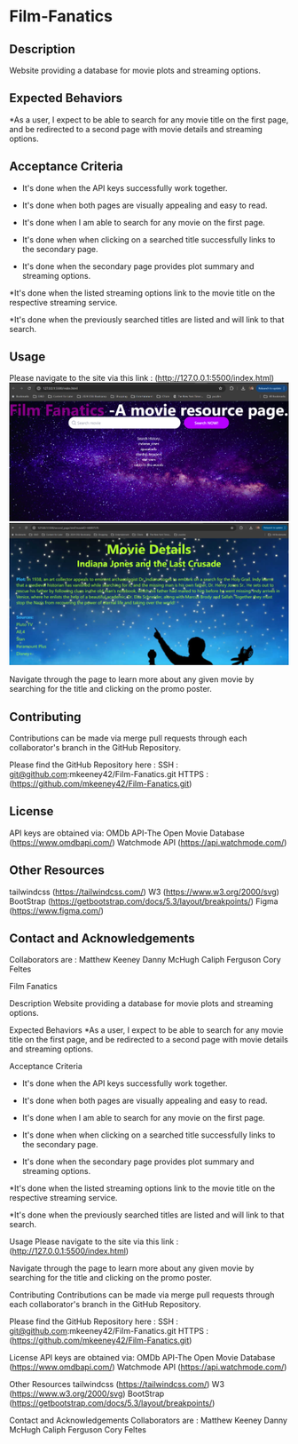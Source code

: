 # Film-Fanatics


## Description
Website providing a database for movie plots and streaming options.

## Expected Behaviors
*As a user, I expect to be able to search for any movie title on the first page, and be redirected to a second page with movie details and streaming options.

## Acceptance Criteria

* It's done when the API keys successfully work together.

* It's done when both pages are visually appealing and easy to read.

* It's done when I am able to search for any movie on the first page.

* It's done when when clicking on a searched title successfully links to the secondary page.

* It's done when the secondary page provides plot summary and streaming options.

*It's done when the listed streaming options link to the movie title on the respective streaming service.

*It's done when the previously searched titles are listed and will link to that search.


## Usage
Please navigate to the site via this link : (http://127.0.0.1:5500/index.html)
![See First Page Screenshot](First_Page_Screenshot.png)
![See Second Page Screenshot](Second_Page_Screenshot.png)

Navigate through the page to learn more about any given movie by searching for the title and clicking on the promo poster.


## Contributing
Contributions can be made via merge pull requests through each collaborator's branch in the GitHub Repository.

Please find the GitHub Repository here :
SSH : git@github.com:mkeeney42/Film-Fanatics.git
HTTPS : (https://github.com/mkeeney42/Film-Fanatics.git)

## License
API keys are obtained via:
OMDb API-The Open Movie Database (https://www.omdbapi.com/)
Watchmode API (https://api.watchmode.com/)

## Other Resources

tailwindcss (https://tailwindcss.com/)
W3 (https://www.w3.org/2000/svg)
BootStrap (https://getbootstrap.com/docs/5.3/layout/breakpoints/)
Figma (https://www.figma.com/)


## Contact and Acknowledgements
Collaborators are :
Matthew Keeney
Danny McHugh
Caliph Ferguson
Cory Feltes


Film Fanatics

Description
Website providing a database for movie plots and streaming options.

Expected Behaviors
*As a user, I expect to be able to search for any movie title on the first page, and be redirected to a second page with movie details and streaming options.

Acceptance Criteria
* It's done when the API keys successfully work together.

* It's done when both pages are visually appealing and easy to read.

* It's done when I am able to search for any movie on the first page.

* It's done when when clicking on a searched title successfully links to the secondary page.

* It's done when the secondary page provides plot summary and streaming options.

*It's done when the listed streaming options link to the movie title on the respective streaming service.

*It's done when the previously searched titles are listed and will link to that search.

Usage
Please navigate to the site via this link : (http://127.0.0.1:5500/index.html)

Navigate through the page to learn more about any given movie by searching for the title and clicking on the promo poster.


Contributing
Contributions can be made via merge pull requests through each collaborator's branch in the GitHub Repository.

Please find the GitHub Repository here :
SSH : git@github.com:mkeeney42/Film-Fanatics.git
HTTPS : (https://github.com/mkeeney42/Film-Fanatics.git)


License
API keys are obtained via:
OMDb API-The Open Movie Database (https://www.omdbapi.com/)
Watchmode API (https://api.watchmode.com/)


Other Resources
tailwindcss (https://tailwindcss.com/)
W3 (https://www.w3.org/2000/svg)
BootStrap (https://getbootstrap.com/docs/5.3/layout/breakpoints/)

Contact and Acknowledgements
Collaborators are :
Matthew Keeney
Danny McHugh
Caliph Ferguson
Cory Feltes
